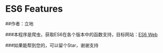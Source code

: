 # ES6 Features

##作者：立地

###本程序是爬虫，获取ES6在各个版本中的函数支持，目标网站：[ES6 Web](http://node.green/)

###如果能帮到您的，可以留个Star，谢谢支持